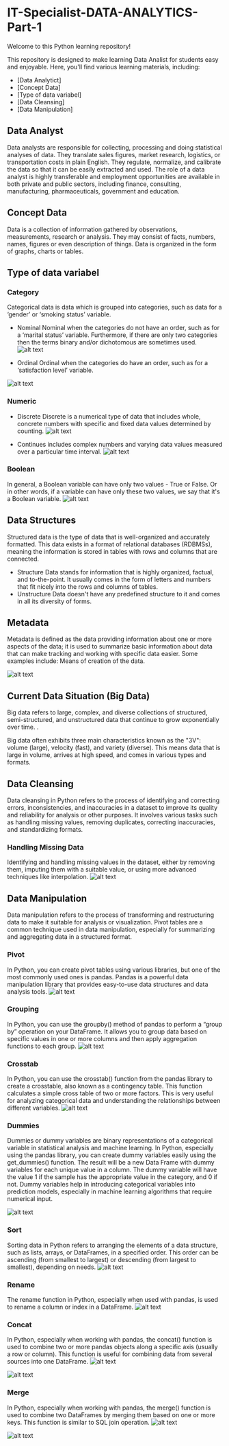 # IT-Specialist-DATA-ANALYTICS-Part-1

Welcome to this Python learning repository!

This repository is designed to make learning Data Analist for students easy and enjoyable. Here, you'll find various learning materials, including:
* [Data Analytict]
* [Concept Data]
* [Type of data variabel]
* [Data Cleansing]
* [Data Manipulation]

## Data Analyst
Data analysts are responsible for collecting, processing and doing statistical analyses of data. They translate sales figures, market research, logistics, or transportation costs in plain English. They regulate, normalize, and calibrate the data so that it can be easily extracted and used.
The role of a data analyst is highly transferable and employment opportunities are available in both private and public sectors, including finance, consulting, manufacturing, pharmaceuticals, government and education.
## Concept Data
Data is a collection of information gathered by observations, measurements, research or analysis. They may consist of facts, numbers, names, figures or even description of things. Data is organized in the form of graphs, charts or tables.

## Type of data variabel
### Category
Categorical data is data which is grouped into categories, such as data for a ‘gender’ or ‘smoking status’ variable. 
* Nominal
Nominal when the categories do not have an order, such as for a ‘marital status’ variable. Furthermore, if there are only two categories then the terms binary and/or dichotomous are sometimes used.
![alt text](https://github.com/andhitogalih/IT---Specialist-DATA-ANALYTICS-Part-1/blob/main/Public/Image/Nominal.png)

* Ordinal
Ordinal when the categories do have an order, such as for a ‘satisfaction level’ variable.

![alt text](https://github.com/andhitogalih/IT---Specialist-DATA-ANALYTICS-Part-1/blob/main/Public/Image/Ordinal.png) 

### Numeric
* Discrete
Discrete is a numerical type of data that includes whole, concrete numbers with specific and fixed data values determined by counting.
![alt text](https://github.com/andhitogalih/IT---Specialist-DATA-ANALYTICS-Part-1/blob/main/Public/Image/Diskrit.png)

* Continues
includes complex numbers and varying data values measured over a particular time interval.
![alt text](https://github.com/andhitogalih/IT---Specialist-DATA-ANALYTICS-Part-1/blob/main/Public/Image/Countinue.png)

### Boolean
In general, a Boolean variable can have only two values - True or False. Or in other words, if a variable can have only these two values, we say that it's a Boolean variable.
![alt text](https://github.com/andhitogalih/IT---Specialist-DATA-ANALYTICS-Part-1/blob/main/Public/Image/Boolean.png)

## Data Structures
Structured data is the type of data that is well-organized and accurately formatted. This data exists in a format of relational databases (RDBMSs), meaning the information is stored in tables with rows and columns that are connected.

* Structure Data
stands for information that is highly organized, factual, and to-the-point. It usually comes in the form of letters and numbers that fit nicely into the rows and columns of tables.
* Unstructure Data
doesn't have any predefined structure to it and comes in all its diversity of forms. 

## Metadata
Metadata is defined as the data providing information about one or more aspects of the data; it is used to summarize basic information about data that can make tracking and working with specific data easier. Some examples include: Means of creation of the data.

![alt text](https://github.com/andhitogalih/IT---Specialist-DATA-ANALYTICS-Part-1/blob/main/Public/Image/Metadata.png) 

## Current Data Situation (Big Data)
Big data refers to large, complex, and diverse collections of structured, semi-structured, and unstructured data that continue to grow exponentially over time. . 

Big data often exhibits three main characteristics known as the "3V": volume (large), velocity (fast), and variety (diverse). This means data that is large in volume, arrives at high speed, and comes in various types and formats.

## Data Cleansing
Data cleansing in Python refers to the process of identifying and correcting errors, inconsistencies, and inaccuracies in a dataset to improve its quality and reliability for analysis or other purposes. It involves various tasks such as handling missing values, removing duplicates, correcting inaccuracies, and standardizing formats.

### Handling Missing Data
Identifying and handling missing values in the dataset, either by removing them, imputing them with a suitable value, or using more advanced techniques like interpolation.
![alt text](https://github.com/andhitogalih/IT---Specialist-DATA-ANALYTICS-Part-1/blob/main/Public/Image/Handling%20Missing%20data.png) 

## Data Manipulation
Data manipulation refers to the process of transforming and restructuring data to make it suitable for analysis or visualization. Pivot tables are a common technique used in data manipulation, especially for summarizing and aggregating data in a structured format.
### Pivot
In Python, you can create pivot tables using various libraries, but one of the most commonly used ones is pandas. Pandas is a powerful data manipulation library that provides easy-to-use data structures and data analysis tools.
![alt text](https://github.com/andhitogalih/IT---Specialist-DATA-ANALYTICS-Part-1/blob/main/Public/Image/Pivot.png) 


### Grouping
In Python, you can use the groupby() method of pandas to perform a “group by” operation on your DataFrame. It allows you to group data based on specific values in one or more columns and then apply aggregation functions to each group.
![alt text](https://github.com/andhitogalih/IT---Specialist-DATA-ANALYTICS-Part-1/blob/main/Public/Image/Groupby.png) 

### Crosstab
In Python, you can use the crosstab() function from the pandas library to create a crosstable, also known as a contingency table. This function calculates a simple cross table of two or more factors. This is very useful for analyzing categorical data and understanding the relationships between different variables.
![alt text](https://github.com/andhitogalih/IT---Specialist-DATA-ANALYTICS-Part-1/blob/main/Public/Image/Crosstab.png) 

### Dummies
Dummies or dummy variables are binary representations of a categorical variable in statistical analysis and machine learning. In Python, especially using the pandas library, you can create dummy variables easily using the get_dummies() function.
The result will be a new Data Frame with dummy variables for each unique value in a column. The dummy variable will have the value 1 if the sample has the appropriate value in the category, and 0 if not. Dummy variables help in introducing categorical variables into prediction models, especially in machine learning algorithms that require numerical input.

![alt text](https://github.com/andhitogalih/IT---Specialist-DATA-ANALYTICS-Part-1/blob/main/Public/Image/Dummies.png) 

### Sort
Sorting data in Python refers to arranging the elements of a data structure, such as lists, arrays, or DataFrames, in a specified order. This order can be ascending (from smallest to largest) or descending (from largest to smallest), depending on needs.
![alt text](https://github.com/andhitogalih/IT---Specialist-DATA-ANALYTICS-Part-1/blob/main/Public/Image/Sort.png) 


### Rename
The rename function in Python, especially when used with pandas, is used to rename a column or index in a DataFrame.
![alt text](https://github.com/andhitogalih/IT---Specialist-DATA-ANALYTICS-Part-1/blob/main/Public/Image/Rename.png) 


### Concat
In Python, especially when working with pandas, the concat() function is used to combine two or more pandas objects along a specific axis (usually a row or column). This function is useful for combining data from several sources into one DataFrame.
![alt text](https://github.com/andhitogalih/IT---Specialist-DATA-ANALYTICS-Part-1/blob/main/Public/Image/Concat.png) 

![alt text](https://github.com/andhitogalih/IT---Specialist-DATA-ANALYTICS-Part-1/blob/main/Public/Image/Concat2.png) 

### Merge
In Python, especially when working with pandas, the merge() function is used to combine two DataFrames by merging them based on one or more keys. This function is similar to SQL join operation.
![alt text](https://github.com/andhitogalih/IT---Specialist-DATA-ANALYTICS-Part-1/blob/main/Public/Image/Merge.png) 

![alt text](https://github.com/andhitogalih/IT---Specialist-DATA-ANALYTICS-Part-1/blob/main/Public/Image/Marge%202.png) 

